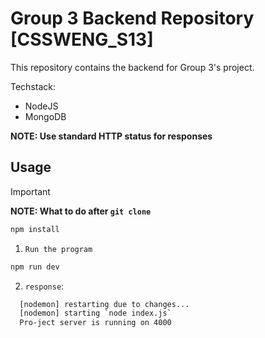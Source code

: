 # Group 3 Backend Repository [CSSWENG_S13]

This repository contains the backend for Group 3's project.

Techstack:

- NodeJS
- MongoDB

**NOTE: Use standard HTTP status for responses**

## **Usage**

> [!IMPORTANT]
> **NOTE: What to do after `git clone`**
>
> ```bash
> npm install
> ```

1. `Run the program`

```bash
npm run dev
```

2. `response`:

```bash
  [nodemon] restarting due to changes...
  [nodemon] starting `node index.js`
  Pro-ject server is running on 4000
```
